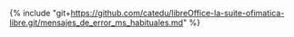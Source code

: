 {% include "git+https://github.com/catedu/libreOffice-la-suite-ofimatica-libre.git/mensajes_de_error_ms_habituales.md" %}